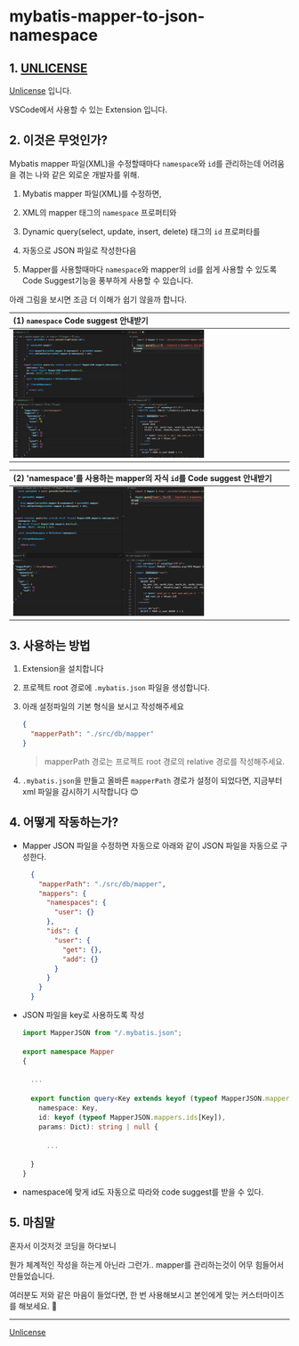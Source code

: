 # mybatis-mapper-to-json-namespace

## 1. [UNLICENSE](http://unlicense.org)

[Unlicense](http://unlicense.org) 입니다.

VSCode에서 사용할 수 있는 Extension 입니다.

## 2. 이것은 무엇인가?

Mybatis mapper 파일(XML)을 수정할때마다 `namespace`와 `id`를 관리하는데 어려움을 겪는 나와 같은 외로운 개발자를 위해.

1. Mybatis mapper 파일(XML)를 수정하면,

1. XML의 mapper 태그의 `namespace` 프로퍼티와 

2. Dynamic query(select, update, insert, delete) 태그의 `id` 프로퍼타를 

3. 자동으로 JSON 파일로 작성한다음

4. Mapper를 사용할때마다 `namespace`와 mapper의 `id`를 쉽게 사용할 수 있도록 Code Suggest기능을 풍부하게 사용할 수 있습니다.

아래 그림을 보시면 조금 더 이해가 쉽기 않을까 합니다.

| (1) `namespace` Code suggest 안내받기 |
|:---|
| <img src="assets/ex02.png" width="70%"> |


| (2) 'namespace'를 사용하는 mapper의 자식 `id`를 Code suggest 안내받기 |
|:---|
| <img src="assets/ex01.png" width="70%"> |


## 3. 사용하는 방법

1. Extension을 설치합니다

2. 프로젝트 root 경로에 `.mybatis.json` 파일을 생성합니다.

3. 아래 설정파일의 기본 형식을 보시고 작성해주세요

    ```json
    {
      "mapperPath": "./src/db/mapper"
    }
    ```

    > mapperPath 경로는 프로젝트 root 경로의 relative 경로를 작성해주세요.

4. `.mybatis.json`을 만들고 올바른 `mapperPath` 경로가 설정이 되었다면, 지금부터 xml 파일을 감시하기 시작합니다 😊


## 4. 어떻게 작동하는가?


* Mapper JSON 파일을 수정하면 자동으로 아래와 같이 JSON 파일을 자동으로 구성한다.

  ```json
    {
      "mapperPath": "./src/db/mapper",
      "mappers": {
        "namespaces": {
          "user": {}
        },
        "ids": {
          "user": {
            "get": {},
            "add": {}
          }
        }
      }
    }
  ```

* JSON 파일을 key로 사용하도록 작성

    ```ts
    import MapperJSON from "/.mybatis.json";

    export namespace Mapper
    {

      ...

      export function query<Key extends keyof (typeof MapperJSON.mappers.namespaces)>(
        namespace: Key,
        id: keyof (typeof MapperJSON.mappers.ids[Key]), 
        params: Dict): string | null {
          
          ...

      }
    }
    ```
* namespace에 맞게 id도 자동으로 따라와 code suggest를 받을 수 있다.

## 5. 마침말

혼자서 이것저것 코딩을 하다보니

뭔가 체계적인 작성을 하는게 아닌라 그런가.. mapper를 관리하는것이 어무 힘들어서 만들었습니다.

여러분도 저와 같은 마음이 들었다면, 한 번 사용해보시고 본인에게 맞는 커스터마이즈를 해보세요. 🙏

---

[Unlicense](http://unlicense.org)